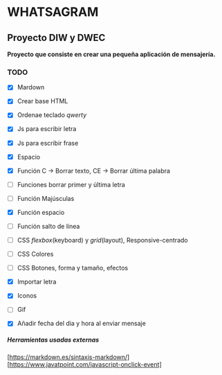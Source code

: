 # WHATSAGRAM
## Proyecto DIW y DWEC 

**Proyecto que consiste en crear una pequeña aplicación de mensajería.**

### TODO

- [x] Mardown
- [x] Crear base HTML
- [x] Ordenae teclado *qwerty*
- [x] Js para escribir letra
- [x] Js para escribir frase
- [x] Espacio
- [x] Función C -> Borrar texto, CE -> Borrar última palabra
- [ ] Funciones borrar primer y última letra
- [ ] Función Majúsculas
- [x] Función espacio
- [ ] Función salto de línea
- [ ] CSS *flexbox*(keyboard) y *grid*(layout), Responsive-centrado
- [ ] CSS Colores
- [ ] CSS Botones, forma y tamaño, efectos
- [x] Importar letra
- [x] Iconos
- [ ] Gif
- [x] Añadir fecha del dia y hora al enviar mensaje


##### Herramientas usadas externas
[https://markdown.es/sintaxis-markdown/]
[https://www.javatpoint.com/javascript-onclick-event]